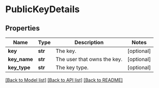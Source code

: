 # PublicKeyDetails

## Properties
Name | Type | Description | Notes
------------ | ------------- | ------------- | -------------
**key** | **str** | The key. | [optional] 
**key_name** | **str** | The user that owns the key. | [optional] 
**key_type** | **str** | The key type. | [optional] 

[[Back to Model list]](../README.md#documentation-for-models) [[Back to API list]](../README.md#documentation-for-api-endpoints) [[Back to README]](../README.md)


